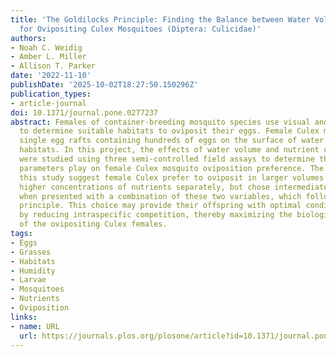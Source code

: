 ```yaml
---
title: 'The Goldilocks Principle: Finding the Balance between Water Volume and Nutrients
  for Ovipositing Culex Mosquitoes (Diptera: Culicidae)'
authors:
- Noah C. Weidig
- Amber L. Miller
- Allison T. Parker
date: '2022-11-10'
publishDate: '2025-10-02T18:27:50.150296Z'
publication_types:
- article-journal
doi: 10.1371/journal.pone.0277237
abstract: Females of container-breeding mosquito species use visual and chemical cues
  to determine suitable habitats to oviposit their eggs. Female Culex mosquitoes oviposit
  single egg rafts containing hundreds of eggs on the surface of water in container
  habitats. In this project, the effects of water volume and nutrient concentration
  were studied using three semi-controlled field assays to determine the role these
  parameters play on female Culex mosquito oviposition preference. The results of
  this study suggest female Culex prefer to oviposit in larger volumes of water and
  higher concentrations of nutrients separately, but chose intermediate conditions
  when presented with a combination of these two variables, which follows the Goldilocks
  principle. This choice may provide their offspring with optimal conditions for development
  by reducing intraspecific competition, thereby maximizing the biological fitness
  of the ovipositing Culex females.
tags:
- Eggs
- Grasses
- Habitats
- Humidity
- Larvae
- Mosquitoes
- Nutrients
- Oviposition
links:
- name: URL
  url: https://journals.plos.org/plosone/article?id=10.1371/journal.pone.0277237
---
```

